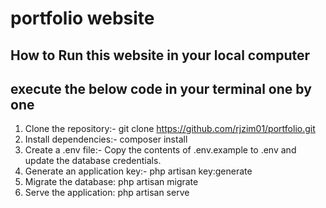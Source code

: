 # portfolio website

## How to Run this website in your local computer
## execute the below code in your terminal one by one

1. Clone the repository:- git clone https://github.com/rjzim01/portfolio.git
2. Install dependencies:- composer install
3. Create a .env file:- Copy the contents of .env.example to .env and update the database credentials.
4. Generate an application key:- php artisan key:generate
5. Migrate the database: php artisan migrate
6. Serve the application: php artisan serve

